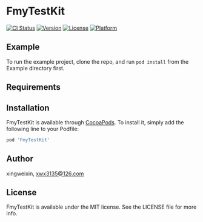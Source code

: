 # FmyTestKit

[![CI Status](https://img.shields.io/travis/xingweixin/FmyTestKit.svg?style=flat)](https://travis-ci.org/xingweixin/FmyTestKit)
[![Version](https://img.shields.io/cocoapods/v/FmyTestKit.svg?style=flat)](https://cocoapods.org/pods/FmyTestKit)
[![License](https://img.shields.io/cocoapods/l/FmyTestKit.svg?style=flat)](https://cocoapods.org/pods/FmyTestKit)
[![Platform](https://img.shields.io/cocoapods/p/FmyTestKit.svg?style=flat)](https://cocoapods.org/pods/FmyTestKit)

## Example

To run the example project, clone the repo, and run `pod install` from the Example directory first.

## Requirements

## Installation

FmyTestKit is available through [CocoaPods](https://cocoapods.org). To install
it, simply add the following line to your Podfile:

```ruby
pod 'FmyTestKit'
```

## Author

xingweixin, xwx3135@126.com

## License

FmyTestKit is available under the MIT license. See the LICENSE file for more info.
